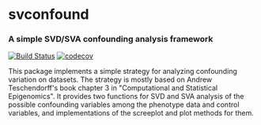 # svconfound

### A simple SVD/SVA confounding analysis framework

[![Build Status](https://travis-ci.org/Keyeoh/svconfound.svg?branch=master)](https://travis-ci.org/keyeoh/svconfound)
[![codecov](https://codecov.io/gh/Keyeoh/svconfound/branch/master/graph/badge.svg?token=EY9U9yrR0S)](https://codecov.io/gh/Keyeoh/svconfound)

This package implements a simple strategy for analyzing confounding variation on
datasets. The strategy is mostly based on Andrew Teschendorff's book chapter 3
in "Computational and Statistical Epigenomics". It provides two functions for
SVD and SVA analysis of the possible confounding variables among the phenotype
data and control variables, and implementations of the screeplot and plot
methods for them.
